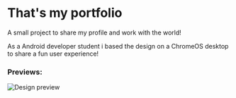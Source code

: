 # That's my portfolio

A small project to share my profile and work with the world!


As a Android developer student i based the design on a ChromeOS desktop to share a fun user experience!

### Previews:
![Design preview](./images/Captura%20de%20tela%20de%202022-12-20%2014-31-03.png)
